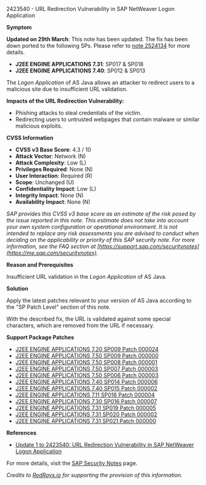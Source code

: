 2423540 - URL Redirection Vulnerability in SAP NetWeaver Logon Application

**Symptom**
  
**Updated on 29th March**: This note has been updated. The fix has been down ported to the following SPs. Please refer to [note 2524134](https://me.sap.com/notes/2524134) for more details.

- **J2EE ENGINE APPLICATIONS 7.31**: SP017 & SP018
- **J2EE ENGINE APPLICATIONS 7.40**: SP012 & SP013

The *Logon Application* of AS Java allows an attacker to redirect users to a malicious site due to insufficient URL validation.

**Impacts of the URL Redirection Vulnerability:**
- Phishing attacks to steal credentials of the victim.
- Redirecting users to untrusted webpages that contain malware or similar malicious exploits.

**CVSS Information**

- **CVSS v3 Base Score**: 4.3 / 10
- **Attack Vector**: Network (N)
- **Attack Complexity**: Low (L)
- **Privileges Required**: None (N)
- **User Interaction**: Required (R)
- **Scope**: Unchanged (U)
- **Confidentiality Impact**: Low (L)
- **Integrity Impact**: None (N)
- **Availability Impact**: None (N)

_SAP provides this CVSS v3 base score as an estimate of the risk posed by the issue reported in this note. This estimate does not take into account your own system configuration or operational environment. It is not intended to replace any risk assessments you are advised to conduct when deciding on the applicability or priority of this SAP security note. For more information, see the FAQ section at [https://support.sap.com/securitynotes](https://me.sap.com/securitynotes)._

**Reason and Prerequisites**

Insufficient URL validation in the *Logon Application* of AS Java.

**Solution**

Apply the latest patches relevant to your version of AS Java according to the "SP Patch Level" section of this note.

With the described fix, the URL is validated against some special characters, which are removed from the URL if necessary.

**Support Package Patches**

- [J2EE ENGINE APPLICATIONS 7.20 SP009 Patch 000024](https://me.sap.com/sap/support/swdc/notes?cvnr=01200615320200013040&support_package=SP009&patch_level=000024)
- [J2EE ENGINE APPLICATIONS 7.50 SP009 Patch 000000](https://me.sap.com/sap/support/swdc/notes?cvnr=73554900100200001504&support_package=SP009&patch_level=000000)
- [J2EE ENGINE APPLICATIONS 7.50 SP008 Patch 000001](https://me.sap.com/sap/support/swdc/notes?cvnr=73554900100200001504&support_package=SP008&patch_level=000001)
- [J2EE ENGINE APPLICATIONS 7.50 SP007 Patch 000003](https://me.sap.com/sap/support/swdc/notes?cvnr=73554900100200001504&support_package=SP007&patch_level=000003)
- [J2EE ENGINE APPLICATIONS 7.50 SP006 Patch 000003](https://me.sap.com/sap/support/swdc/notes?cvnr=73554900100200001504&support_package=SP006&patch_level=000003)
- [J2EE ENGINE APPLICATIONS 7.40 SP014 Patch 000006](https://me.sap.com/sap/support/swdc/notes?cvnr=67838200100200019677&support_package=SP014&patch_level=000006)
- [J2EE ENGINE APPLICATIONS 7.40 SP015 Patch 000002](https://me.sap.com/sap/support/swdc/notes?cvnr=67838200100200019677&support_package=SP015&patch_level=000002)
- [J2EE ENGINE APPLICATIONS 7.11 SP016 Patch 000004](https://me.sap.com/sap/support/swdc/notes?cvnr=01200314690200006975&support_package=SP016&patch_level=000004)
- [J2EE ENGINE APPLICATIONS 7.30 SP016 Patch 000007](https://me.sap.com/sap/support/swdc/notes?cvnr=01200615320200014992&support_package=SP016&patch_level=000007)
- [J2EE ENGINE APPLICATIONS 7.31 SP019 Patch 000005](https://me.sap.com/sap/support/swdc/notes?cvnr=01200314690200014361&support_package=SP019&patch_level=000005)
- [J2EE ENGINE APPLICATIONS 7.31 SP020 Patch 000002](https://me.sap.com/sap/support/swdc/notes?cvnr=01200314690200014361&support_package=SP020&patch_level=000002)
- [J2EE ENGINE APPLICATIONS 7.31 SP021 Patch 000000](https://me.sap.com/sap/support/swdc/notes?cvnr=01200314690200014361&support_package=SP021&patch_level=000000)

**References**

- [Update 1 to 2423540: URL Redirection Vulnerability in SAP NetWeaver Logon Application](https://me.sap.com/notes/2524134)

For more details, visit the [SAP Security Notes](https://me.sap.com/securitynotes) page.

*Credits to [RedRays.io](https://redrays.io) for supporting the provision of this information.*
